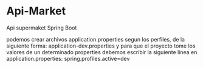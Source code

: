 # Api-Market
Api supermaket Spring Boot

podemos crear archivos application.properties segun los perfiles, de la siguiente forma:
application-dev.properties
y para que el proyecto tome los valores de un determinado properties debemos escribir la siguiente linea en application.properties:
spring.profiles.active=dev
